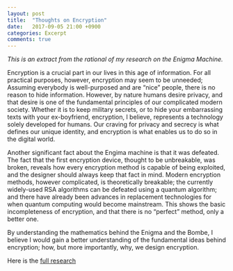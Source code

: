```yaml
---
layout: post
title:  "Thoughts on Encryption"
date:   2017-09-05 21:00 +0900
categories: Excerpt
comments: true
---
```


*This is an extract from the rational of my research on the Enigma Machine.*

Encryption is a crucial part in our lives in this age of information. For all practical purposes, however, encryption may seem to be unneeded; Assuming everybody is well-purposed and are “nice” people, there is no reason to hide information. However, by nature humans desire privacy, and that desire is one of the fundamental principles of our complicated modern society. Whether it is to keep military secrets, or to hide your embarrassing texts with your ex-boyfriend, encryption, I believe, represents a technology solely developed for humans. Our craving for privacy and secrecy is what defines our unique identity, and encryption is what enables us to do so in the digital world.

Another significant fact about the Engima machine is that it was defeated. The fact that the first encryption device, thought to be unbreakable, was broken, reveals how every encryption method is capable of being exploited, and the designer should always keep that fact in mind. Modern encryption methods, however complicated, is theoretically breakable; the currently widely-used RSA algorithms can be defeated using a quantum algorithm; and there have already been advances in replacement technologies for when quantum computing would become mainstream. This shows the basic incompleteness of encryption, and that there is no “perfect” method, only a better one.

By understanding the mathematics behind the Enigma and the Bombe, I believe I would gain a better understanding of the fundamental ideas behind encryption; how, but more importantly, why, we design encryption.

Here is the [full research](/projects/Enigma/index.html)
